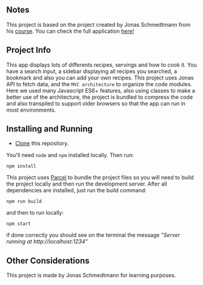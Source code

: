 ## Notes

This project is based on the project created by Jonas Schmedtmann from his <a href="https://github.com/jonasschmedtmann">course</a>. You can check the full application <a href="https://forkify-v2.netlify.app">here!</a>

## Project Info

This app displays lots of differents recipes, servings and how to cook it. You have a search input, a sidebar displaying all recipes you searched, a bookmark and also you can add your own recipes. This project uses Jonas API to fetch data, and the ```MVC architecture``` to organize the code modules. Here we used many Javascript ES6+ features, also using classes to make a better use of the architecture, the project is bundled to compress the code and also transpiled to support older browsers so that the app can run in most environments.

## Installing and Running

- <a href="https://docs.github.com/pt/repositories/creating-and-managing-repositories/cloning-a-repository">Clone</a> this repository.

You'll need ```node``` and ```npm``` installed locally. Then run:

```
npm install
```
This project uses <a href="https://parceljs.org">Parcel</a> to bundle the project files so you will need to build the project locally and then run the development server.
After all dependencies are installed, just run the build command:

```
npm run build
```

and then to run locally:

```
npm start
````
if done correctly you should see on the terminal the message *"Server running at http://localhost:1234"*

## Other Considerations

This project is made by Jonas Schmedtmann for learning purposes.
